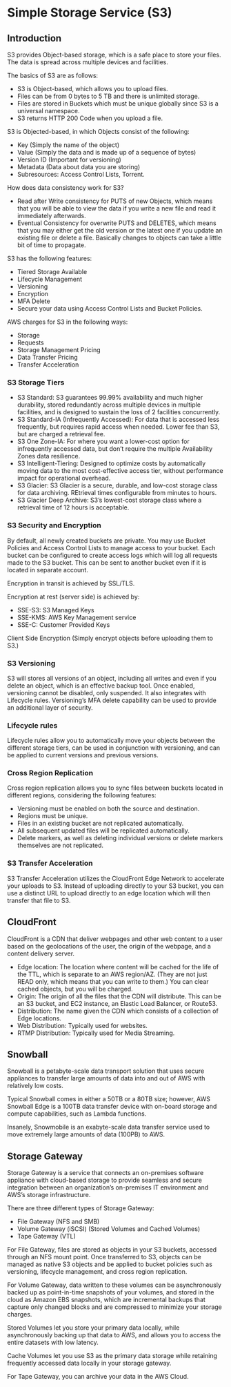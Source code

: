 # Simple Storage Service (S3)

## Introduction
S3 provides Object-based storage, which is a safe place to store your files. The data is spread across multiple devices and facilities.

The basics of S3 are as follows:

- S3 is Object-based, which allows you to upload files.
- Files can be from 0 bytes to 5 TB and there is unlimited storage.
- Files are stored in Buckets which must be unique globally since S3 is a universal namespace.
- S3 returns HTTP 200 Code when you upload a file.

S3 is Objected-based, in which Objects consist of the following:

- Key (Simply the name of the object)
- Value (Simply the data and is made up of a sequence of bytes)
- Version ID (Important for versioning)
- Metadata (Data about data you are storing)
- Subresources: Access Control Lists, Torrent.

How does data consistency work for S3?

- Read after Write consistency for PUTS of new Objects, which means that you will be able to view the data if you write a new file and read it immediately afterwards.
- Eventual Consistency for overwrite PUTS and DELETES, which means that you may either get the old version or the latest one if you update an existing file or delete a file. Basically changes to objects can take a little bit of time to propagate.

S3 has the following features:

- Tiered Storage Available
- Lifecycle Management
- Versioning
- Encryption
- MFA Delete
- Secure your data using Access Control Lists and Bucket Policies.

AWS charges for S3 in the following ways:

- Storage
- Requests
- Storage Management Pricing
- Data Transfer Pricing
- Transfer Acceleration

### S3 Storage Tiers

- S3 Standard: S3 guarantees 99.99% availability and much higher durability, stored redundantly across multiple devices in multiple facilities, and is designed to sustain the loss of 2 facilities concurrently.
- S3 Standard-IA (Infrequently Accessed): For data that is accessed less frequently, but requires rapid access when needed. Lower fee than S3, but are charged a retrieval fee.
- S3 One Zone-IA: For where you want a lower-cost option for infrequently accessed data, but don’t require the multiple Availability Zones data resilience.
- S3 Intelligent-Tiering: Designed to optimize costs by automatically moving data to the most cost-effective access tier, without performance impact for operational overhead.
- S3 Glacier: S3 Glacier is a secure, durable, and low-cost storage class for data archiving. REtrieval times configurable from minutes to hours.
- S3 Glacier Deep Archive: S3’s lowest-cost storage class where a retrieval time of 12 hours is acceptable.

### S3 Security and Encryption

By default, all newly created buckets are private. You may use Bucket Policies and Access Control Lists to manage access to your bucket. Each bucket can be configured to create access logs which will log all requests made to the S3 bucket. This can be sent to another bucket even if it is located in separate account.

Encryption in transit is achieved by SSL/TLS.

Encryption at rest (server side) is achieved by:

- SSE-S3: S3 Managed Keys
- SSE-KMS: AWS Key Management service
- SSE-C: Customer Provided Keys

Client Side Encryption (Simply encrypt objects before uploading them to S3.)

### S3 Versioning

S3 will stores all versions of an object, including all writes and even if you delete an object, which is an effective backup tool. Once enabled, versioning cannot be disabled, only suspended. It also integrates with Lifecycle rules. Versioning’s MFA delete capability can be used to provide an additional layer of security.

### Lifecycle rules

Lifecycle rules allow you to automatically move your objects between the different storage tiers, can be used in conjunction with versioning, and can be applied to current versions and previous versions.

### Cross Region Replication

Cross region replication allows you to sync files between buckets located in different regions, considering the following features:

- Versioning must be enabled on both the source and destination.
- Regions must be unique.
- Files in an existing bucket are not replicated automatically.
- All subsequent updated files will be replicated automatically.
- Delete markers, as well as deleting individual versions or delete markers themselves are not replicated.

### S3 Transfer Acceleration

S3 Transfer Acceleration utilizes the CloudFront Edge Network to accelerate your uploads to S3. Instead of uploading directly to your S3 bucket, you can use a distinct URL to upload directly to an edge location which will then transfer that file to S3.

## CloudFront

CloudFront is a CDN that deliver webpages and other web content to a user based on the geolocations of the user, the origin of the webpage, and a content delivery server.

- Edge location: The location where content will be cached for the life of the TTL, which is separate to an AWS region/AZ. (They are not just READ only, which means that you can write to them.) You can clear cached objects, but you will be charged.
- Origin: The origin of all the files that the CDN will distribute. This can be an S3 bucket, and EC2 instance, an Elastic Load Balancer, or Route53.
- Distribution: The name given the CDN which consists of a collection of Edge locations.
- Web Distribution: Typically used for websites.
- RTMP Distribution: Typically used for Media Streaming.

## Snowball

Snowball is a petabyte-scale data transport solution that uses secure appliances to transfer large amounts of data into and out of AWS with relatively low costs.

Typical Snowball comes in either a 50TB or a 80TB size; however, AWS Snowball Edge is a 100TB data transfer device with on-board storage and compute capabilities, such as Lambda functions.

Insanely, Snowmobile is an exabyte-scale data transfer service used to move extremely large amounts of data (100PB) to AWS.

## Storage Gateway

Storage Gateway is a service that connects an on-premises software appliance with cloud-based storage to provide seamless and secure integration between an organization’s on-premises IT environment and AWS’s storage infrastructure.

There are three different types of Storage Gateway:

- File Gateway (NFS and SMB)
- Volume Gateway (iSCSI) (Stored Volumes and Cached Volumes)
- Tape Gateway (VTL)

For File Gateway, files are stored as objects in your S3 buckets, accessed through an NFS mount point. Once transferred to S3, objects can be managed as native S3 objects and be applied to bucket policies such as versioning, lifecycle management, and cross region replication.

For Volume Gateway, data written to these volumes can be asynchronously backed up as point-in-time snapshots of your volumes, and stored in the cloud as Amazon EBS snapshots, which are incremental backups that capture only changed blocks and are compressed to minimize your storage charges.

Stored Volumes let you store your primary data locally, while asynchronously backing up that data to AWS, and allows you to access the entire datasets with low latency.

Cache Volumes let you use S3 as the primary data storage while retaining frequently accessed data locally in your storage gateway.

For Tape Gateway, you can archive your data in the AWS Cloud.
